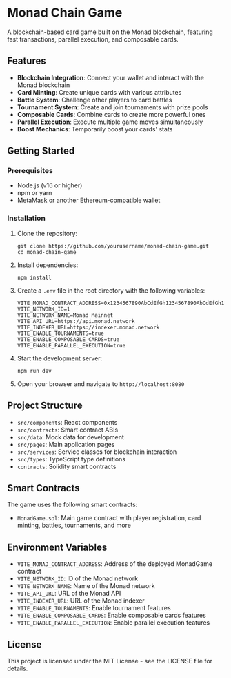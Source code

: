 # Monad Chain Game

A blockchain-based card game built on the Monad blockchain, featuring fast transactions, parallel execution, and composable cards.

## Features

- **Blockchain Integration**: Connect your wallet and interact with the Monad blockchain
- **Card Minting**: Create unique cards with various attributes
- **Battle System**: Challenge other players to card battles
- **Tournament System**: Create and join tournaments with prize pools
- **Composable Cards**: Combine cards to create more powerful ones
- **Parallel Execution**: Execute multiple game moves simultaneously
- **Boost Mechanics**: Temporarily boost your cards' stats

## Getting Started

### Prerequisites

- Node.js (v16 or higher)
- npm or yarn
- MetaMask or another Ethereum-compatible wallet

### Installation

1. Clone the repository:
   ```
   git clone https://github.com/yourusername/monad-chain-game.git
   cd monad-chain-game
   ```

2. Install dependencies:
   ```
   npm install
   ```

3. Create a `.env` file in the root directory with the following variables:
   ```
   VITE_MONAD_CONTRACT_ADDRESS=0x1234567890AbCdEfGh1234567890AbCdEfGh1234
   VITE_NETWORK_ID=1
   VITE_NETWORK_NAME=Monad Mainnet
   VITE_API_URL=https://api.monad.network
   VITE_INDEXER_URL=https://indexer.monad.network
   VITE_ENABLE_TOURNAMENTS=true
   VITE_ENABLE_COMPOSABLE_CARDS=true
   VITE_ENABLE_PARALLEL_EXECUTION=true
   ```

4. Start the development server:
   ```
   npm run dev
   ```

5. Open your browser and navigate to `http://localhost:8080`

## Project Structure

- `src/components`: React components
- `src/contracts`: Smart contract ABIs
- `src/data`: Mock data for development
- `src/pages`: Main application pages
- `src/services`: Service classes for blockchain interaction
- `src/types`: TypeScript type definitions
- `contracts`: Solidity smart contracts

## Smart Contracts

The game uses the following smart contracts:

- `MonadGame.sol`: Main game contract with player registration, card minting, battles, tournaments, and more

## Environment Variables

- `VITE_MONAD_CONTRACT_ADDRESS`: Address of the deployed MonadGame contract
- `VITE_NETWORK_ID`: ID of the Monad network
- `VITE_NETWORK_NAME`: Name of the Monad network
- `VITE_API_URL`: URL of the Monad API
- `VITE_INDEXER_URL`: URL of the Monad indexer
- `VITE_ENABLE_TOURNAMENTS`: Enable tournament features
- `VITE_ENABLE_COMPOSABLE_CARDS`: Enable composable cards features
- `VITE_ENABLE_PARALLEL_EXECUTION`: Enable parallel execution features

## License

This project is licensed under the MIT License - see the LICENSE file for details.
